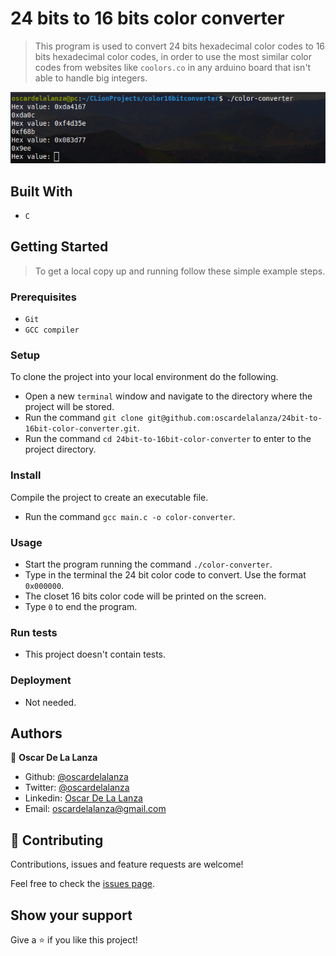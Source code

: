 # 24 bits to 16 bits color converter

> This program is used to convert 24 bits hexadecimal color codes to 16 bits hexadecimal color codes, in order to use the
> most similar color codes from websites like `coolors.co` in any arduino board that isn't able to handle big integers.

![screenshot](screenshot.png)

## Built With

- `C`

## Getting Started

> To get a local copy up and running follow these simple example steps.

### Prerequisites

- `Git`
- `GCC compiler`

### Setup

To clone the project into your local environment do the following.

- Open a new `terminal` window and navigate to the directory where the project will be stored.
- Run the command `git clone git@github.com:oscardelalanza/24bit-to-16bit-color-converter.git`.
- Run the command `cd 24bit-to-16bit-color-converter` to enter to the project directory.

### Install

Compile the project to create an executable file.

- Run the command `gcc main.c -o color-converter`.

### Usage

- Start the program running the command `./color-converter`.
- Type in the terminal the 24 bit color code to convert. Use the format `0x000000`.
- The closet 16 bits color code will be printed on the screen.
- Type `0` to end the program.

### Run tests

- This project doesn't contain tests.

### Deployment

- Not needed.

## Authors

👤 **Oscar De La Lanza**

- Github: [@oscardelalanza](https://github.com/oscardelalanza)
- Twitter: [@oscardelalanza](https://twitter.com/oscardelalanza)
- Linkedin: [Oscar De La Lanza](https://www.linkedin.com/in/oscardelalanza/)
- Email: oscardelalanza@gmail.com

## 🤝 Contributing

Contributions, issues and feature requests are welcome!

Feel free to check the [issues page](issues/).

## Show your support

Give a ⭐️ if you like this project!